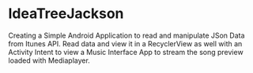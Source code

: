 # IdeaTreeJackson
Creating a Simple Android Application to read and manipulate JSon Data from Itunes API.
Read data and view it in a RecyclerView as well with an Activity Intent to view a Music Interface App to stream the song preview loaded with Mediaplayer.
